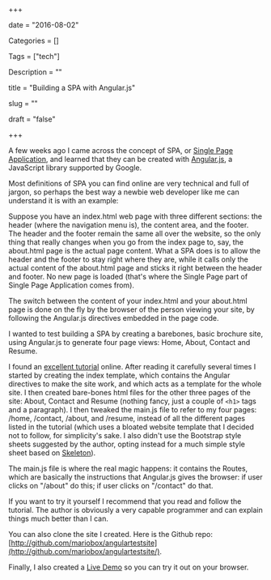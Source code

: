 +++

date = "2016-08-02"

Categories = []

Tags = ["tech"]

Description = ""

title = "Building a SPA with Angular.js"

slug = ""

draft = "false"

+++


A few weeks ago I came across the concept of SPA, or [Single Page Application](https://en.wikipedia.org/wiki/Single-page_application), and learned that they can be created with [Angular.js](https://angularjs.org/), a JavaScript library supported by Google.

Most definitions of SPA you can find online are very technical and full of jargon, so perhaps the best way a newbie web developer like me can understand it is with an example:

Suppose you have an index.html web page with three different sections: the header (where the navigation menu is), the content area, and the footer.  The header and the footer remain the same all over the website, so the only thing that really changes when you go from the index page to, say, the about.html page is the actual page content. What a SPA does is to allow the header and the footer to stay right where they are, while it calls only the actual content of the about.html page and sticks it right between the header and footer. No new page is loaded (that's where the Single Page part of Single Page Application comes from).

The switch between the content of your index.html and your about.html page is done on the fly by the browser of the person viewing your site, by following the Angular.js directives embedded in the page code.

I wanted to test building a SPA by creating a barebones, basic brochure site, using Angular.js to generate four page views: Home, About, Contact and Resume.

I found an [excellent tutorial](https://www.airpair.com/angularjs/building-angularjs-app-tutorial) online. After reading it carefully several times I started by creating the index template, which contains the Angular directives to make the site work, and which acts as a template for the whole site. I then created bare-bones html files for the other three pages of the site: About, Contact and Resume (nothing fancy, just a couple of <code>\<h1></code> tags and a paragraph). 
I then tweaked the main.js file to refer to my four pages: /home, /contact, /about, and /resume, instead of all the different pages listed in the tutorial (which uses a bloated website template that I decided not to follow, for simplicity's sake. I also didn't use the Bootstrap style sheets suggested by the author, opting instead for a much simple style sheet based on [Skeleton](http://getskeleton)). 

The main.js file is where the real magic happens: it contains the Routes, which are basically the instructions that Angular.js gives the browser: if user clicks on "/about" do this; if user clicks on "/contact" do that.

If you want to try it yourself I recommend that you read and follow the tutorial. The author is obviously a very capable programmer and can explain things much better than I can.

You can also clone the site I created. Here is the Github repo: [http://github.com/mariobox/angulartestsite](http://github.com/mariobox/angulartestsite/).

Finally, I also created a [Live Demo](http://mariobox.github.io/angulartestsite) so you can try it out on your browser.